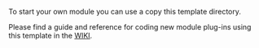 To start your own module you can use a copy this template directory. 

Please find a guide and reference for coding new module plug-ins using this template 
in the [WIKI](https://github.com/ma-ha/rest-web-ui/wiki/Module-Programming).